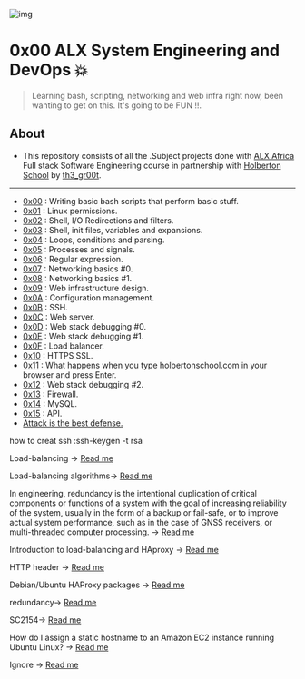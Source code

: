 ![img](https://assets.imaginablefutures.com/media/images/ALX_Logo.max-200x150.png)

# 0x00 ALX System Engineering and DevOps 💥

>Learning bash, scripting, networking and web infra right now, been wanting to get on this. It's going to be FUN !!.

## About

- This repository consists of all the .Subject projects done with [ALX Africa](https://www.alxafrica.com/) Full stack Software Engineering course in partnership with [Holberton School](https://www.holbertonschool.com/) by [th3\_gr00t](https://th3-gr00t.tk/).

---

- [0x00](./0x00-shell_basics) : Writing basic bash scripts that perform basic stuff.
- [0x01](./0x01-shell_permissions) : Linux permissions.
- [0x02](./0x02-shell_redirections) : Shell, I/O Redirections and filters.
- [0x03](./0x03-shell_variables_expansions) : Shell, init files, variables and expansions.
- [0x04](./0x04-loops_conditions_and_parsing) : Loops, conditions and parsing.
- [0x05](./0x05-processes_and_signals) : Processes and signals.
- [0x06](./0x06-regular_expressions) : Regular expression.
- [0x07](./0x07-networking_basics) : Networking basics #0.
- [0x08](./0x08-networking_basics_2) : Networking basics #1.
- [0x09](./0x09-web_infrastructure_design) : Web infrastructure design.
- [0x0A](./0x0A-configuration_management) : Configuration management.
- [0x0B](./0x0B-ssh) : SSH.
- [0x0C](./0x0C-web_server) : Web server.
- [0x0D](./0x0D-web_stack_debugging_0) : Web stack debugging #0.
- [0x0E](./0x0E-web_stack_debugging_1) : Web stack debugging #1.
- [0x0F](./0x0F-load_balancer) : Load balancer.
- [0x10](./0x10-https_ssl) : HTTPS SSL.
- [0x11](./0x11-what_happens_when_your_type_google_com_in_your_browser_and_press_enter) : What happens when you type holbertonschool.com in your browser and press Enter.
- [0x12](./0x12-web_stack_debugging_2) : Web stack debugging #2.
- [0x13](./0x13-firewall) : Firewall.
- [0x14](./0x14-mysql) : MySQL.
- [0x15](./0x15-api) : API.
- [Attack is the best defense.](./attack_is_the_best_defense)



how to creat ssh :ssh-keygen -t rsa

Load-balancing -> [Read me](https://www.thegeekstuff.com/2016/01/load-balancer-intro/)


Load-balancing algorithms-> [Read me](https://community.f5.com/t5/technical-articles/intro-to-load-balancing-for-developers-the-algorithms/ta-p/273759)

In engineering, redundancy is the intentional duplication of critical components or functions of a system with the goal of increasing reliability of the system, usually in the form of a backup or fail-safe, or to improve actual system performance, such as in the case of GNSS receivers, or multi-threaded computer processing. -> [Read me](https://en.wikipedia.org/wiki/Redundancy_%28engineering%29)

Introduction to load-balancing and HAproxy -> [Read me](https://www.digitalocean.com/community/tutorials/an-introduction-to-haproxy-and-load-balancing-concepts)


HTTP header -> [Read me](https://www.techopedia.com/definition/27178/http-header)

Debian/Ubuntu HAProxy packages -> [Read me](https://haproxy.debian.net/)

redundancy-> [Read me](https://github.com/koalaman/shellcheck/wiki/Ignore)

SC2154-> [Read me](https://github.com/koalaman/shellcheck/wiki/SC2154)


How do I assign a static hostname to an Amazon EC2 instance running Ubuntu Linux? -> [Read me](https://repost.aws/knowledge-center/linux-static-hostname)

Ignore  -> [Read me]()